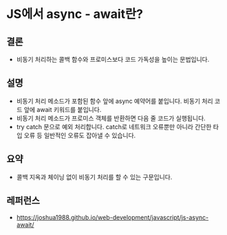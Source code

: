 # JS에서 async - await란?

## 결론

- 비동기 처리하는 콜백 함수와 프로미스보다 코드 가독성을 높이는 문법입니다.

## 설명

- 비동기 처리 메소드가 포함된 함수 앞에 async 예약어를 붙입니다. 비동기 처리 코드 앞에 await 키워드를 붙입니다.
- 비동기 처리 메소드가 프로미스 객체를 반환하면 다음 줄 코드가 실행됩니다.
- try catch 문으로 예외 처리합니다. catch로 네트워크 오류뿐만 아니라 간단한 타입 오류 등 일반적인 오류도 잡아낼 수 있습니다.

## 요약

- 콜백 지옥과 체이닝 없이 비동기 처리를 할 수 있는 구문입니다.

## 레퍼런스

- https://joshua1988.github.io/web-development/javascript/js-async-await/
